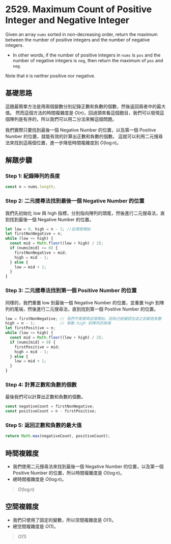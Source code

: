 # 2529. Maximum Count of Positive Integer and Negative Integer

Given an array `nums` sorted in non-decreasing order, 
return the maximum between the number of positive integers and the number of negative integers.

- In other words, if the number of positive integers in `nums` is `pos` and the number of negative integers is `neg`, 
  then return the maximum of `pos` and `neg`.

Note that `0` is neither positive nor negative.

## 基礎思路

這題最簡單方法是用兩個變數分別記錄正數和負數的個數，然後返回兩者中的最大值。
然而這個方法的時間複雜度是 $O(n)$，回過頭來看這個題目，我們可以發現這個陣列是有序的，所以我們可以用二分法來解這個問題。

我們實際只要找到最後一個 Negative Number 的位置，以及第一個 Positive Number 的位置，就能有效的計算出正數和負數的個數。
這就可以利用二元搜尋法來找到這兩個位置，進一步降低時間複雜度到 $O(\log n)$。

## 解題步驟

### Step 1: 紀錄陣列的長度

```typescript
const n = nums.length;
```

### Step 2: 二元搜尋法找到最後一個 Negative Number 的位置

我們先初始化 low 與 high 指標，分別指向陣列的頭尾，然後進行二元搜尋法，直到找到最後一個 Negative Number 的位置。

```typescript
let low = 0, high = n - 1; //從頭尾開始
let firstNonNegative = n;
while (low <= high) {
  const mid = Math.floor((low + high) / 2);
  if (nums[mid] >= 0) {
    firstNonNegative = mid;
    high = mid - 1;
  } else {
    low = mid + 1;
  }
}
```

### Step 3: 二元搜尋法找到第一個 Positive Number 的位置

同樣的，我們重置 low 到最後一個 Negative Number 的位置，並重置 high 到陣列的尾端，然後進行二元搜尋法，直到找到第一個 Positive Number 的位置。

```typescript
low = firstNonNegative; // 我們不需要再從頭開始，因為已經確認在這之前都是負數
high = n - 1;           // 移動 high 到陣列的尾端
let firstPositive = n;
while (low <= high) {
  const mid = Math.floor((low + high) / 2);
  if (nums[mid] > 0) {
    firstPositive = mid;
    high = mid - 1;
  } else {
    low = mid + 1;
  }
}
```

### Step 4: 計算正數和負數的個數

最後我們可以計算出正數和負數的個數。

```typescript
const negativeCount = firstNonNegative;
const positiveCount = n - firstPositive;
```

### Step 5: 返回正數和負數的最大值

```typescript
return Math.max(negativeCount, positiveCount);
```


## 時間複雜度

- 我們使用二元搜尋法來找到最後一個 Negative Number 的位置，以及第一個 Positive Number 的位置，所以時間複雜度是 $O(\log n)$。
- 總時間複雜度是 $O(\log n)$。

> $O(\log n)$

## 空間複雜度

- 我們只使用了固定的變數，所以空間複雜度是 $O(1)$。
- 總空間複雜度是 $O(1)$。

> $O(1)$
